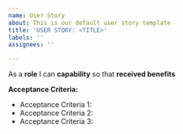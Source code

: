 ```yaml
---
name: User Story
about: This is our default user story template
title: 'USER STORY: <TITLE>'
labels: ''
assignees: ''

---
```


As a **role** I can **capability** so that **received benefits**

**Acceptance Criteria:**

* Acceptance Criteria 1:
* Acceptance Criteria 2:
* Acceptance Criteria 3:
